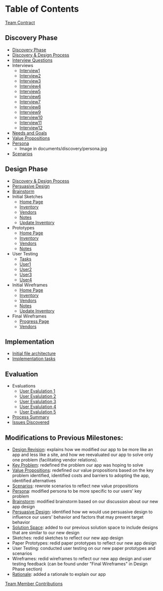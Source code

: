 # Table of Contents

[Team Contract](documents/team_contract.md)

## Discovery Phase
- [Discovery Phase](documents/discovery)
- [Discovery & Design Process](documents/design_process.md)
- [Interview Questions](documents/interviews/interview_questions.md)
- Interviews
  - [Interview1](documents/interviews/interview1.md)
  - [Interview2](documents/interviews/interview2.md)
  - [Interview3](documents/interviews/interview3.md)
  - [Interview4](documents/interviews/interview4.md)
  - [Interview5](documents/interviews/interview5.md)
  - [Interview6](documents/interviews/interview6.md)
  - [Interview7](documents/interviews/interview7.md)
  - [Interview8](documents/interviews/interview8.md)
  - [Interview9](documents/interviews/interview9.md)
  - [Interview10](documents/interviews/interview10.md)
  - [Interview11](documents/interviews/interview11.md)
  - [Interview12](documents/interviews/interview12.md)
- [Needs and Goals](documents/discovery/needs_goals.md)
- [Value Propositions](documents/discovery/value_propositions.md)
- [Persona](documents/discovery/persona.md)
  - Image in documents/discovery/persona.jpg
- [Scenarios](documents/discovery/scenarios.md)

## Design Phase
- [Discovery & Design Process](documents/design_process.md)
- [Persuasive Design](documents/user_behaviors.md)
- [Brainstorm](documents/brainstorm.md)
- Initial Sketches
  - [Home Page](documents/initial_sketches/home.md)
  - [Inventory](documents/initial_sketches/inventory.md)
  - [Vendors](documents/initial_sketches/vendors.md)
  - [Notes](documents/initial_sketches/notes.md)
  - [Update Inventory](documents/initial_sketches/updateinventory.md)
- Prototypes
  - [Home Page](documents/paper_prototype/home.md)
  - [Inventory](documents/paper_prototype/inventory.md)
  - [Vendors](documents/paper_prototype/vendors.md)
  - [Notes](documents/paper_prototype/notes.md)
- User Testing
  - [Tasks](documents/user_testing/tasks.md)
  - [User1](documents/user_testing/user1.md)
  - [User2](documents/user_testing/user2.md)
  - [User3](documents/user_testing/user3.md)
  - [User4](documents/user_testing/user4.md)
- Initial Wireframes
  - [Home Page](documents/wireframes/home.md)
  - [Inventory](documents/wireframes/inventory.md)
  - [Vendors](documents/wireframes/vendors.md)
  - [Notes](documents/wireframes/notes.md)
  - [Update Inventory](documents/wireframes/updateinventory.md)
- Final Wireframes
  - [Progress Page](documents/wireframes/progresspage.md)
  - [Vendors](documents/wireframes/NewVendorsWireframes.md)

## Implementation
- [Initial file architecture](documents/file_architecture.md)
- [Implementation tasks](documents/implementation_strategy.md)

## Evaluation
  - Evaluations
    - [User Evalulation 1](documents/evaluations/user1eval.md)
    - [User Evalulation 2](documents/evaluations/user1eval.md)
    - [User Evalulation 3](documents/evaluations/user1eval.md)
    - [User Evalulation 4](documents/evaluations/user1eval.md)
    - [User Evalulation 5](documents/evaluations/user1eval.md)
  - [Process Summary](documents/evaluations/process_summary.md)
  - [Issues Discovered](documents/evaluations/issues_discovered.md)

## Modifications to Previous Milestones:
  - [Design Revision](documents/design_revision.md): explains how we modified our app to be more like an app and less like a site, and how we reevaluated our app to solve only one problem (facilitating vendor relations).
  - [Key Problem](documents/discovery//needs_goals.md): redefined the problem our app was hoping to solve
  - [Value Propositions](documents/discovery/value_propositions.md): redefined our value propositions based on the key problem identified, identified costs and barriers to adopting the app, identified alternatives
  - [Scenarios](documents/discovery/scenarios.md): rewrote scenarios to reflect new value propositions
  - [Persona](documents/discovery/persona.md): modified persona to be more specific to our users' key problem
  - [Brainstorm](documents/brainstorm.md): modified brainstorm based on our discussion about our new app design
  - [Persuasive Design](documents/user_behaviors.md): identified how we would use persuasive design to influence our users' behavior and factors that may prevent target behavior
  - [Solution Space](documents/solution_space): added to our previous solution space to include designs that are similar to our new design
  - Sketches: redid sketches to reflect our new app design
  - Paper Prototypes: redid paper prototypes to reflect our new app design
  - User Testing: conducted user testing on our new paper prototypes and scenarios
  - Wireframes: redid wireframes to reflect our new app design and user testing feedback (can be found under "Final Wireframes" in Design Phase section)
  - [Rationale](documents/rationale.md): added a rationale to explain our app

[Team Member Contributions](documents/contributions.md)
